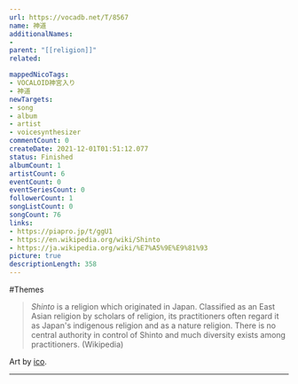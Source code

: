 ```yaml
---
url: https://vocadb.net/T/8567
name: 神道
additionalNames: 
- 
parent: "[[religion]]"
related:

mappedNicoTags:
- VOCALOID神宮入り
- 神道
newTargets:
- song
- album
- artist
- voicesynthesizer
commentCount: 0
createDate: 2021-12-01T01:51:12.077
status: Finished
albumCount: 1
artistCount: 6
eventCount: 0
eventSeriesCount: 0
followerCount: 1
songListCount: 0
songCount: 76
links: 
- https://piapro.jp/t/ggU1
- https://en.wikipedia.org/wiki/Shinto
- https://ja.wikipedia.org/wiki/%E7%A5%9E%E9%81%93
picture: true
descriptionLength: 358
---
```


#Themes

> _Shinto_ is a religion which originated in Japan. Classified as an East Asian religion by scholars of religion, its practitioners often regard it as Japan's indigenous religion and as a nature religion. There is no central authority in control of Shinto and much diversity exists among practitioners. (Wikipedia)

Art by [ico](https://vocadb.net/Ar/69052).

---

